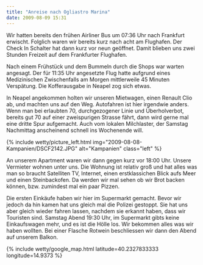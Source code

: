 ```yaml
---
title: "Anreise nach Ogliastro Marina"
date: 2009-08-09 15:31
---
```

Wir hatten bereits den frühen Airliner Bus um 07:36 Uhr nach Frankfurt erwischt. Folglich waren wir bereits kurz nach acht am Flughafen. Der Check In Schalter hat dann kurz vor neun geöffnet. Damit blieben uns zwei Stunden Freizeit auf dem Frankfurter Flughafen.

<!--more-->

Nach einem Frühstück und dem Bummeln durch die Shops war warten angesagt. Der für 11:35 Uhr angesetzte Flug hatte aufgrund eines Medizinischen Zwischenfalls am Morgen mittlerweile 45 Minuten Verspätung. Die Kofferausgabe in Neapel zog sich etwas.

In Neapel angekommen holten wir unseren Mietwagen, einen Renault Clio ab, und machten uns auf den Weg. Autofahren ist hier irgendwie anders. Wenn man bei erlaubten 70, durchgezogener Linie und Überholverbot, bereits gut 70 auf einer zweispurigen Strasse fährt, dann wird gerne mal eine dritte Spur aufgemacht. Auch vom lokalen Milchlaster, der Samstag Nachmittag anscheinend schnell ins Wochenende will.

{% include wetty/picture_left.html img="2009-08-08-Kampanien/DSCF2142.JPG" alt="Kampanien" class="left" %}


An unserem Apartment waren wir dann gegen kurz vor 18:00 Uhr. Unsere Vermieter wohnen unter uns. Die Wohnung ist relativ groß und hat alles was man so braucht Satelliten TV, Internet, einen erstklassichen Blick aufs Meer und einen Steinbackofen. Da werden wir mal sehen ob wir Brot backen können, bzw. zumindest mal ein paar Pizzen.

Die ersten Einkäufe haben wir hier im Supermarkt gemacht. Bevor wir jedoch da hin kamen hat uns gleich mal die Polizei gestoppt. Sie hat uns aber gleich wieder fahren lassen, nachdem sie erkannt haben, dass wir Touristen sind. Samstag Abend 19:30 Uhr, im Supermarkt gibts keine Einkaufswagen mehr, und es ist die Hölle los. Wir bekommen alles was wir haben wollten. Bei einer Flasche Rotwein beschliessen wir dann den Abend auf unserem Balkon.

{% include wetty/google_map.html latitude=40.2327833333 longitude=14.9373 %}
